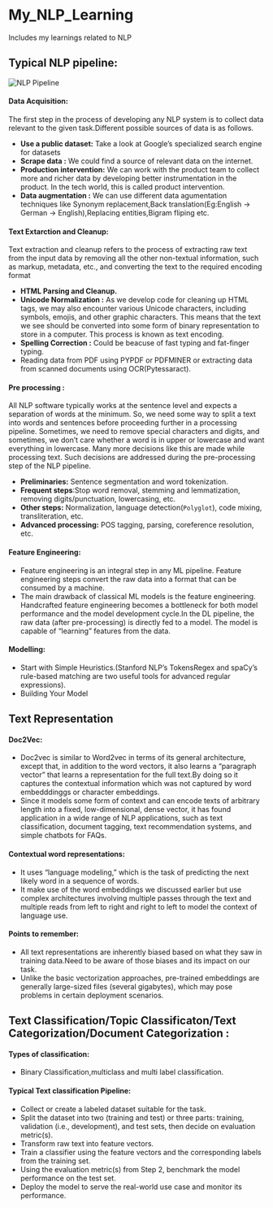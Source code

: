 # My_NLP_Learning
Includes my learnings related to NLP
## Typical NLP pipeline:
![NLP Pipeline](https://user-images.githubusercontent.com/50025496/106348137-feffa180-62e9-11eb-8884-c75f7fcec88b.png)



#### Data Acquisition:
The first step in the process of developing any NLP system is to collect data relevant to the given task.Different possible sources of data is as follows.
* **Use a public dataset:** Take a look at Google’s specialized search engine for datasets
* **Scrape data :** We could find a source of relevant data on the internet.
* **Production intervention:** We can work with the product team to collect more and richer data by developing better instrumentation in the product. In the tech world, this is called product intervention.
* **Data augmentation :** We can use different data agumentation techniques like Synonym replacement,Back translation(Eg:English -> German -> English),Replacing entities,Bigram fliping etc.


#### Text Extarction and Cleanup:
Text extraction and cleanup refers to the process of extracting raw text from the input data by removing all the other non-textual information, such as markup, metadata, etc., and converting the text to the required encoding format

* **HTML Parsing and Cleanup.**
* **Unicode Normalization :** As we develop code for cleaning up HTML tags, we may also encounter various Unicode characters, including symbols, emojis, and other graphic characters. This means that the text we see should be converted into some form of binary representation to store in a computer. This process is known as text encoding.
* **Spelling Correction :** Could be beacuse of fast typing and fat-finger typing.
* Reading data from PDF using PYPDF or PDFMINER or extracting data from scanned documents using OCR(Pytessaract).

#### Pre processing :

All NLP software typically works at the sentence level and expects a separation of words at the minimum. So, we need some way to split a text into words and sentences before proceeding further in a processing pipeline. Sometimes, we need to remove special characters and digits, and sometimes, we don’t care whether a word is in upper or lowercase and want everything in lowercase. Many more decisions like this are made while processing text. Such decisions are addressed during the pre-processing step of the NLP pipeline.

* **Preliminaries:** Sentence segmentation and word tokenization.
* **Frequent steps**:Stop word removal, stemming and lemmatization, removing digits/punctuation, lowercasing, etc.
* **Other steps:** Normalization, language detection(`Polyglot`), code mixing, transliteration, etc.
* **Advanced processing:** POS tagging, parsing, coreference resolution, etc.

#### Feature Engineering:

* Feature engineering is an integral step in any ML pipeline. Feature engineering steps convert the raw data into a format that can be consumed by a machine.
* The main drawback of classical ML models is the feature engineering. Handcrafted feature engineering becomes a bottleneck for both model performance and the model development cycle.In the DL pipeline, the raw data (after pre-processing) is directly fed to a model. The model is capable of “learning” features from the data.

#### Modelling:

* Start with Simple Heuristics.(Stanford NLP’s TokensRegex and spaCy’s rule-based matching are two useful tools for advanced regular expressions).
* Building Your Model


## Text Representation 


#### Doc2Vec:
* Doc2vec is similar to Word2vec in terms of its general architecture, except that, in addition to the word vectors, it also learns a “paragraph vector” that learns a representation for the full text.By doing so it captures the contextual information which was not captured by word embedddinggs or character embeddings.
* Since it models some form of context and can encode texts of arbitrary length into a fixed, low-dimensional, dense vector, it has found application in a wide range of NLP applications, such as text classification, document tagging, text recommendation systems, and simple chatbots for FAQs.

#### Contextual word representations:
* It uses “language modeling,” which is the task of predicting the next likely word in a sequence of words.
* It make use of the word embeddings we discussed earlier but use complex architectures involving multiple passes through the text and multiple reads from left to right and 
 right to left to model the context of language use.
 
 #### Points to remember:
 * All text representations are inherently biased based on what they saw in training data.Need to be aware of those biases and its impact on our task.
 * Unlike the basic vectorization approaches, pre-trained embeddings are generally large-sized files (several gigabytes), which may pose problems in certain deployment scenarios.
 
 
## Text Classification/Topic Classificaton/Text Categorization/Document Categorization :
#### Types of classification:
 * Binary Classification,multiclass and multi label classification.
 
#### Typical Text classification Pipeline:
* Collect or create a labeled dataset suitable for the task.
* Split the dataset into two (training and test) or three parts: training, validation (i.e., development), and test sets, then decide on evaluation metric(s).
* Transform raw text into feature vectors.
* Train a classifier using the feature vectors and the corresponding labels from the training set.
* Using the evaluation metric(s) from Step 2, benchmark the model performance on the test set.
* Deploy the model to serve the real-world use case and monitor its performance.
 
 
